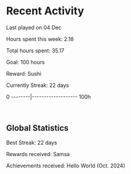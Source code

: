 # Recent Activity
Last played on 04 Dec  

Hours spent this week: 2.18  

Total hours spent: 35.17  

Goal: 100 hours  

Reward: Sushi  

Currently Streak: 22 days 

0 --------|------------------- 100h  
<br><br>

## Global Statistics
Best Streak: 22 days

Rewards received: Samsa

Achievements received: Hello World (Oct. 2024)
